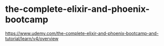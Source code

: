 # the-complete-elixir-and-phoenix-bootcamp
https://www.udemy.com/the-complete-elixir-and-phoenix-bootcamp-and-tutorial/learn/v4/overview
